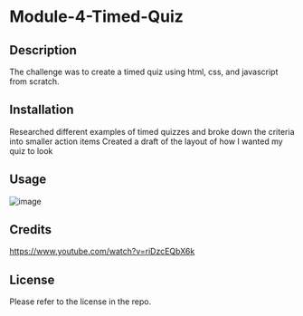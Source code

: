 # Module-4-Timed-Quiz

## Description

The challenge was to create a timed quiz using html, css, and javascript from scratch.

## Installation

Researched different examples of timed quizzes and broke down the criteria into smaller action items
Created a draft of the layout of how I wanted my quiz to look

## Usage

![image](https://user-images.githubusercontent.com/117392154/211601775-54b96d38-a105-4966-90be-8c22ec369356.png)


## Credits

https://www.youtube.com/watch?v=riDzcEQbX6k

## License

Please refer to the license in the repo.
